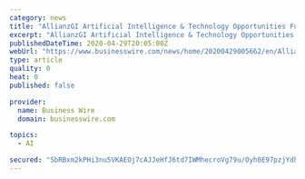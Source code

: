 ```yaml
---
category: news
title: "AllianzGI Artificial Intelligence & Technology Opportunities Fund Reports Results for the Period From October 31, 2019 Through February 29, 2020"
excerpt: "AllianzGI Artificial Intelligence & Technology Opportunities Fund (the \"Fund\") (NYSE: AIO), a diversified limited term closed-end management investment company which seeks to provide total return through a combination of current income,"
publishedDateTime: 2020-04-29T20:05:00Z
webUrl: "https://www.businesswire.com/news/home/20200429005662/en/AllianzGI-Artificial-Intelligence-Technology-Opportunities-Fund-Reports"
type: article
quality: 0
heat: 0
published: false

provider:
  name: Business Wire
  domain: businesswire.com

topics:
  - AI

secured: "SbRBxm2kPHi3nu5VKAEOj7cAJJeHfJ6td7IWMhecroVg79u/Oyh0E97pzjYdhZEQRe8n8S74yin2rO5fr1BD1qShwr18iuerztoLOclIiBWNv2GInVJRY3Iv+FHUaX8w2TwCqTPbzC1Yd3AX2jAjKBe0KQiE439ukVTFGXX0Q7fDoJ047n8qlPyYtbnamSeVq7kLiN9ZX2ms8UdpMut026bM9a72D2LcgoK85ECSpKFwwyVR1WhnoYe7ZC+UVt45gDwdvnNu5Szs7nZgmKlTmMFeaerxwEUqgqfTEHlkoEM9QVWQgD5UVjUXHzCI+JFALkL7VjrtFqvW+EqDT1+DmP2BS4qUPUcE09NUQ58oOxmMWnVW6RUWAFnISvYHOuWJSHMzef38aQfbwWF1nYxAbva/zfRnLkZOYX3f4KrYox3i/58N4WlH5pCMgz91FNxeyoEBOw+rYM3C6l3E/gPDjtw/bn+gLMZYxuhIB72jt5w=;BlCFja8g508hm2Ru75Sopw=="
---
```


